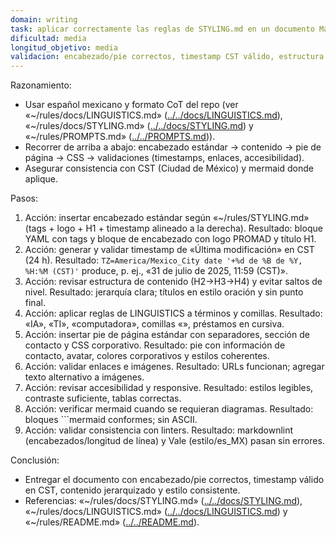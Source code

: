 ```yaml
---
domain: writing
task: aplicar correctamente las reglas de STYLING.md en un documento Markdown corporativo
dificultad: media
longitud_objetivo: media
validacion: encabezado/pie correctos, timestamp CST válido, estructura y estilos conformes a STYLING.md
---
```

<!-- markdownlint-disable MD041 -->

Razonamiento:
- Usar español mexicano y formato CoT del repo (ver «~/rules/docs/LINGUISTICS.md» ([../../docs/LINGUISTICS.md](../../docs/LINGUISTICS.md)), «~/rules/docs/STYLING.md» ([../../docs/STYLING.md](../../docs/STYLING.md)) y «~/rules/PROMPTS.md» ([../../PROMPTS.md](../../PROMPTS.md))).
- Recorrer de arriba a abajo: encabezado estándar → contenido → pie de página → CSS → validaciones (timestamps, enlaces, accesibilidad).
- Asegurar consistencia con CST (Ciudad de México) y mermaid donde aplique.

Pasos:
1) Acción: insertar encabezado estándar según «~/rules/STYLING.md» (tags + logo + H1 + timestamp alineado a la derecha).
   Resultado: bloque YAML con tags y bloque de encabezado con logo PROMAD y título H1.
2) Acción: generar y validar timestamp de «Última modificación» en CST (24 h).
   Resultado: `TZ=America/Mexico_City date '+%d de %B de %Y, %H:%M (CST)'` produce, p. ej., «31 de julio de 2025, 11:59 (CST)».
3) Acción: revisar estructura de contenido (H2→H3→H4) y evitar saltos de nivel.
   Resultado: jerarquía clara; títulos en estilo oración y sin punto final.
4) Acción: aplicar reglas de LINGUISTICS a términos y comillas.
   Resultado: «IA», «TI», «computadora», comillas «», préstamos en cursiva.
5) Acción: insertar pie de página estándar con separadores, sección de contacto y CSS corporativo.
   Resultado: pie con información de contacto, avatar, colores corporativos y estilos coherentes.
6) Acción: validar enlaces e imágenes.
   Resultado: URLs funcionan; agregar texto alternativo a imágenes.
7) Acción: revisar accesibilidad y responsive.
   Resultado: estilos legibles, contraste suficiente, tablas correctas.
8) Acción: verificar mermaid cuando se requieran diagramas.
   Resultado: bloques ```mermaid conformes; sin ASCII.
9) Acción: validar consistencia con linters.
   Resultado: markdownlint (encabezados/longitud de línea) y Vale (estilo/es_MX) pasan sin errores.

Conclusión:
- Entregar el documento con encabezado/pie correctos, timestamp válido en CST, contenido jerarquizado y estilo consistente. 
- Referencias: «~/rules/docs/STYLING.md» ([../../docs/STYLING.md](../../docs/STYLING.md)), «~/rules/docs/LINGUISTICS.md» ([../../docs/LINGUISTICS.md](../../docs/LINGUISTICS.md)) y «~/rules/README.md» ([../../README.md](../../README.md)).

